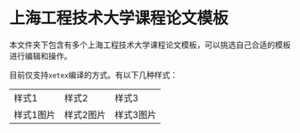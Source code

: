 # 上海工程技术大学课程论文模板

本文件夹下包含有多个上海工程技术大学课程论文模板，可以挑选自己合适的模板进行编辑和操作。

目前仅支持`xetex`编译的方式。有以下几种样式：

<center>
    <table>
        <tr>
            <td>样式1</td>
            <td>样式2</rd>
            <td>样式3</rd>
        </tr>
        <tr>
            <td>样式1图片</td>
            <td>样式2图片</rd>
            <td>样式3图片</rd>
        </tr>
    </table>
</center>